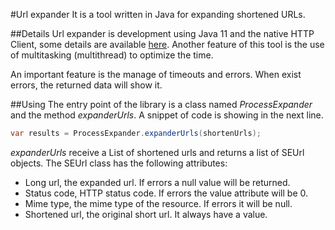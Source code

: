 #Url expander
It is a tool written in Java for expanding shortened URLs.

##Details
Url expander is development using Java 11 and the native HTTP Client, some details are available [here](https://openjdk.java.net/groups/net/httpclient/intro.html). 
Another feature of this tool is the use of multitasking (multithread) to optimize the time.

An important feature is the manage of timeouts and errors. When exist errors, the returned data will show it.  

##Using
The entry point of the library is a class named *ProcessExpander* and the method *expanderUrls*. A snippet of code is
showing in the next line.

```java
var results = ProcessExpander.expanderUrls(shortenUrls);
``` 

*expanderUrls* receive a List of shortened urls and returns a list of SEUrl objects. The SEUrl class has the following 
attributes:
* Long url, the expanded url. If errors a null value will be returned.
* Status code, HTTP status code. If errors the value attribute will be 0. 
* Mime type, the mime type of the resource.  If errors it will be null.
* Shortened url, the original short url. It always have a value.


 